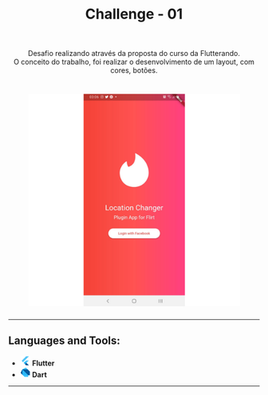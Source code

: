 <h1 align="center">
<br>
  Challenge - 01
<br>
<br>

</h1>

<p align="center"> Desafio realizando através da proposta do curso da Flutterando. <br>
    O conceito do trabalho, foi realizar o desenvolvimento de um layout, com cores, botões.
</p>


[//]: # (Adicione seus gifs / imagens aqui:)
<div>
  <h1 align="center">
    <img src="./prints/challenge01.png" alt="demo" height="425">
  </h1>
</div>

<hr />

## **Languages and Tools:**
[//]: # (Adicione os recursos do seu projeto aqui:)

- <code><img height="20" src="https://github.com/brandaoti/organizar-github/blob/main/img/flutter.png"></code> **Flutter**
- <code><img height="20" src="https://github.com/brandaoti/organizar-github/blob/main/img/dart.png"></code> **Dart**

<hr />
